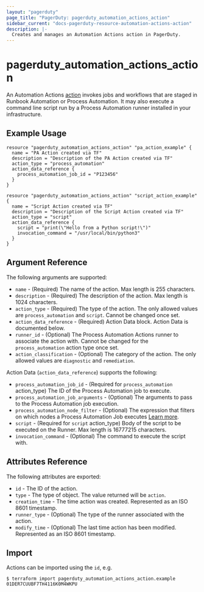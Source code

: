 ```yaml
---
layout: "pagerduty"
page_title: "PagerDuty: pagerduty_automation_actions_action"
sidebar_current: "docs-pagerduty-resource-automation-actions-action"
description: |-
  Creates and manages an Automation Actions action in PagerDuty.
---
```


# pagerduty\_automation\_actions\_action

An Automation Actions [action](https://developer.pagerduty.com/api-reference/d64584a4371d3-create-an-automation-action) invokes jobs and workflows that are staged in Runbook Automation or Process Automation. It may also execute a command line script run by a Process Automation runner installed in your infrastructure.

## Example Usage

```hcl
resource "pagerduty_automation_actions_action" "pa_action_example" {
  name = "PA Action created via TF"
  description = "Description of the PA Action created via TF"
  action_type = "process_automation"
  action_data_reference {
    process_automation_job_id = "P123456"
  }
}

resource "pagerduty_automation_actions_action" "script_action_example" {
  name = "Script Action created via TF"
  description = "Description of the Script Action created via TF"
  action_type = "script"
  action_data_reference {
    script = "print(\"Hello from a Python script!\")"
    invocation_command = "/usr/local/bin/python3"
  }
}

```

## Argument Reference

The following arguments are supported:

  * `name` - (Required) The name of the action. Max length is 255 characters.
  * `description` - (Required) The description of the action. Max length is 1024 characters.
  * `action_type` - (Required) The type of the action. The only allowed values are `process_automation` and `script`. Cannot be changed once set.
  * `action_data_reference` - (Required) Action Data block. Action Data is documented below.
  * `runner_id` - (Optional) The Process Automation Actions runner to associate the action with. Cannot be changed for the `process_automation` action type once set.
  * `action_classification` - (Optional) The category of the action. The only allowed values are `diagnostic` and `remediation`. 

Action Data (`action_data_reference`) supports the following:

  * `process_automation_job_id` - (Required for `process_automation` action_type) The ID of the Process Automation job to execute.
  * `process_automation_job_arguments` - (Optional) The arguments to pass to the Process Automation job execution.
  * `process_automation_node_filter` - (Optional) The expression that filters on which nodes a Process Automation Job executes [Learn more](https://docs.rundeck.com/docs/manual/05-nodes.html#node-filtering).
  * `script` - (Required for `script` action_type) Body of the script to be executed on the Runner. Max length is 16777215 characters.
  * `invocation_command` - (Optional) The command to execute the script with.

## Attributes Reference

The following attributes are exported:

* `id` - The ID of the action.
* `type` - The type of object. The value returned will be `action`.
* `creation_time` - The time action was created. Represented as an ISO 8601 timestamp.
* `runner_type` - (Optional) The type of the runner associated with the action.
* `modify_time` - (Optional) The last time action has been modified. Represented as an ISO 8601 timestamp.

## Import

Actions can be imported using the `id`, e.g.

```
$ terraform import pagerduty_automation_actions_action.example 01DER7CUUBF7TH4116K0M4WKPU
```
